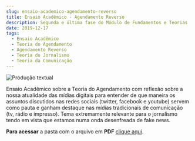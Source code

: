 ```yaml
---
slug: ensaio-academico-agendamento-reverso
title: Ensaio Acadêmico - Agendamento Reverso
description: Segunda e última fase do Módulo de Fundamentos e Teorias
date: 2019-12-17
tags:
  - Ensaio Acadêmico
  - Teoria do Agendamento
  - Agendamento Reverso
  - Teoria do Jornalismo
  - Teoria da Comunicação
---
```


![Produção textual](/images/upload/producao-textual.jpg "Produção textual")

Ensaio Acadêmico sobre a Teoria do Agendamento com reflexão sobre a nossa atualidade das mídias digitais para entender de que maneira os assuntos discutidos nas redes sociais (twitter, facebook e youtube) servem como pauta e ganham destaque nas mídias tradicionais de comunicação (tv, rádio e impresso). Tema extremamente relevante para o jornalismo tendo em vista que estamos numa onda desenfreada de fake news.

**Para acessar** a pasta com o arquivo em **PDF** [clique aqui](https://drive.google.com/file/d/1_orSdz8BLByutW5LR75LJp-PtxyBHTll/view).
